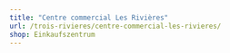 ```yaml
---
title: "Centre commercial Les Rivières"
url: /trois-rivieres/centre-commercial-les-rivieres/
shop: Einkaufszentrum
---
```

